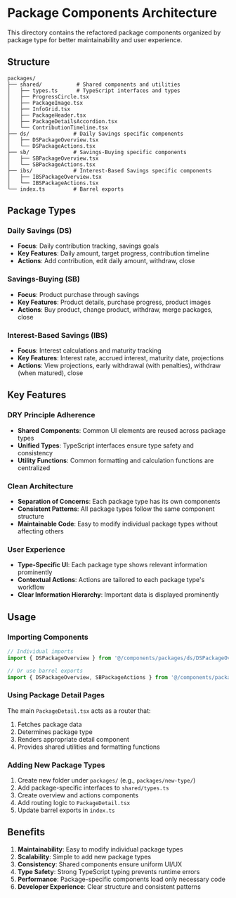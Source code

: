 # Package Components Architecture

This directory contains the refactored package components organized by package type for better maintainability and user experience.

## Structure

```
packages/
├── shared/           # Shared components and utilities
│   ├── types.ts      # TypeScript interfaces and types
│   ├── ProgressCircle.tsx
│   ├── PackageImage.tsx
│   ├── InfoGrid.tsx
│   ├── PackageHeader.tsx
│   ├── PackageDetailsAccordion.tsx
│   └── ContributionTimeline.tsx
├── ds/              # Daily Savings specific components
│   ├── DSPackageOverview.tsx
│   └── DSPackageActions.tsx
├── sb/              # Savings-Buying specific components
│   ├── SBPackageOverview.tsx
│   └── SBPackageActions.tsx
├── ibs/             # Interest-Based Savings specific components
│   ├── IBSPackageOverview.tsx
│   └── IBSPackageActions.tsx
└── index.ts         # Barrel exports
```

## Package Types

### Daily Savings (DS)
- **Focus**: Daily contribution tracking, savings goals
- **Key Features**: Daily amount, target progress, contribution timeline
- **Actions**: Add contribution, edit daily amount, withdraw, close

### Savings-Buying (SB)
- **Focus**: Product purchase through savings
- **Key Features**: Product details, purchase progress, product images
- **Actions**: Buy product, change product, withdraw, merge packages, close

### Interest-Based Savings (IBS)
- **Focus**: Interest calculations and maturity tracking
- **Key Features**: Interest rate, accrued interest, maturity date, projections
- **Actions**: View projections, early withdrawal (with penalties), withdraw (when matured), close

## Key Features

### DRY Principle Adherence
- **Shared Components**: Common UI elements are reused across package types
- **Unified Types**: TypeScript interfaces ensure type safety and consistency
- **Utility Functions**: Common formatting and calculation functions are centralized

### Clean Architecture
- **Separation of Concerns**: Each package type has its own components
- **Consistent Patterns**: All package types follow the same component structure
- **Maintainable Code**: Easy to modify individual package types without affecting others

### User Experience
- **Type-Specific UI**: Each package type shows relevant information prominently
- **Contextual Actions**: Actions are tailored to each package type's workflow
- **Clear Information Hierarchy**: Important data is displayed prominently

## Usage

### Importing Components
```typescript
// Individual imports
import { DSPackageOverview } from '@/components/packages/ds/DSPackageOverview';

// Or use barrel exports
import { DSPackageOverview, SBPackageActions } from '@/components/packages';
```

### Using Package Detail Pages
The main `PackageDetail.tsx` acts as a router that:
1. Fetches package data
2. Determines package type
3. Renders appropriate detail component
4. Provides shared utilities and formatting functions

### Adding New Package Types
1. Create new folder under `packages/` (e.g., `packages/new-type/`)
2. Add package-specific interfaces to `shared/types.ts`
3. Create overview and actions components
4. Add routing logic to `PackageDetail.tsx`
5. Update barrel exports in `index.ts`

## Benefits

1. **Maintainability**: Easy to modify individual package types
2. **Scalability**: Simple to add new package types
3. **Consistency**: Shared components ensure uniform UI/UX
4. **Type Safety**: Strong TypeScript typing prevents runtime errors
5. **Performance**: Package-specific components load only necessary code
6. **Developer Experience**: Clear structure and consistent patterns 